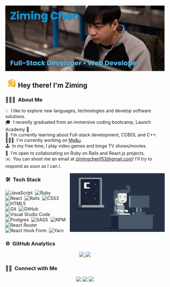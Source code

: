 ![Ziming Chen Banner](https://raw.githubusercontent.com/Ziming15/Ziming15/main/assets/banner.png)

<img alt="Night Coding" src="./assets/Hand%20Wave.gif" width='40' align="left"/><h2>Hey there! I'm Ziming</h2>

<!-- ## 👋 &nbsp;Hey there! I'm Ziming -->

### 👨🏻‍💻 &nbsp;About Me

💡 &nbsp;I like to explore new languages, technologies and develop software solutions.\
🎓 &nbsp;I recently graduated from an immersive coding bootcamp, Launch Academy 🚀 .\
🌱 &nbsp;I'm currently learning about Full-stack development, COBOL and C++.\
👨🏻‍💻 &nbsp;I'm currently working on [Me&u](http://meanu.onrender.com/).\
🕹️ &nbsp;In my free time, I play video games and binge TV shows/movies.\
🤝 &nbsp;I'm open to collaborating on Ruby on Rails and React.js projects.\
✉️ &nbsp;You can shoot me an email at zimingchen153@gmail.com! I'll try to respond as soon as I can.\

<img alt="Night Coding" src="https://raw.githubusercontent.com/ziming15/ziming15/main/assets/Night-Coding.gif" align="right"/>

### 🛠 &nbsp;Tech Stack

![JavaScript](https://img.shields.io/badge/javascript-%23323330.svg?style=for-the-badge&logo=javascript&logoColor=%23F7DF1E)&nbsp;
![Ruby](https://img.shields.io/badge/ruby-%23CC342D.svg?style=for-the-badge&logo=ruby&logoColor=white)&nbsp;
![React](https://img.shields.io/badge/react-%2320232a.svg?style=for-the-badge&logo=react&logoColor=%2361DAFB)&nbsp;
![Rails](https://img.shields.io/badge/rails-%23CC0000.svg?style=for-the-badge&logo=ruby-on-rails&logoColor=white)&nbsp;
![CSS3](https://img.shields.io/badge/css3-%231572B6.svg?style=for-the-badge&logo=css3&logoColor=white)&nbsp;
![HTML5](https://img.shields.io/badge/html5-%23E34F26.svg?style=for-the-badge&logo=html5&logoColor=white)\
![Git](https://img.shields.io/badge/-Git-05122A?style=flat&logo=git)&nbsp;
![GitHub](https://img.shields.io/badge/github-%23121011.svg?style=for-the-badge&logo=github&logoColor=white)&nbsp;
![Visual Studio Code](https://img.shields.io/badge/Visual%20Studio%20Code-0078d7.svg?style=for-the-badge&logo=visual-studio-code&logoColor=white)&nbsp;
![Postgres](https://img.shields.io/badge/postgres-%23316192.svg?style=for-the-badge&logo=postgresql&logoColor=white)&nbsp;
![SASS](https://img.shields.io/badge/SASS-hotpink.svg?style=for-the-badge&logo=SASS&logoColor=white)&nbsp;
![NPM](https://img.shields.io/badge/NPM-%23000000.svg?style=for-the-badge&logo=npm&logoColor=white)&nbsp;
![React Router](https://img.shields.io/badge/React_Router-CA4245?style=for-the-badge&logo=react-router&logoColor=white)&nbsp;
![React Hook Form](https://img.shields.io/badge/React%20Hook%20Form-%23EC5990.svg?style=for-the-badge&logo=reacthookform&logoColor=white)&nbsp;
![Yarn](https://img.shields.io/badge/yarn-%232C8EBB.svg?style=for-the-badge&logo=yarn&logoColor=white)&nbsp;
### ⚙️ &nbsp;GitHub Analytics

<p align="center">
<a href="https://github.com/ziming15">
  <img height="180em" src="https://github-readme-stats-eight-theta.vercel.app/api?username=ziming15&show_icons=true&theme=algolia&include_all_commits=true&count_private=true"/>
  <img height="180em" src="https://github-readme-stats-eight-theta.vercel.app/api/top-langs/?username=ziming15&layout=compact&langs_count=8&theme=algolia"/>
</a>
</p>

### 🤝🏻 &nbsp;Connect with Me

<p align="center">
<a href="https://www.linkedin.com/in/ziming-chen1/"><img src="https://img.shields.io/badge/linkedin-%230077B5.svg?style=for-the-badge&logo=linkedin&logoColor=white"/></a>
<a href="mailto:zimingchen153@gmail.com"><img src="https://img.shields.io/badge/Gmail-D14836?style=for-the-badge&logo=gmail&logoColor=white"/></a>
<a href="https://www.facebook.com/ziming.chen.7/"><img src="https://img.shields.io/badge/Facebook-%231877F2.svg?style=for-the-badge&logo=Facebook&logoColor=white"/></a>
</p>